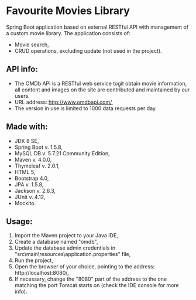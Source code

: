 # Favourite Movies Library
Spring Boot application based on external RESTful API with management of a custom
movie library. The application consists of:
- Movie search,
- CRUD operations, excluding update (not used in the project).

## API info:
- The OMDb API is a RESTful web service togit  obtain movie
information, all content and images on the site are 
contributed and maintained by our users. 
- URL address: http://www.omdbapi.com/,
- The version in use is limited to 1000 data requests per day.


## Made with:
- JDK 8 SE,
- Spring Boot v. 1.5.8,
- MySQL DB v. 5.7.21 Community Edition,
- Maven v. 4.0.0,
- Thymeleaf v. 2.0.1,
- HTML 5,
- Bootstrap 4.0,
- JPA v. 1.5.8,
- Jackson v. 2.6.3,
- JUnit v. 4.12,
- Mockito.


## Usage:
1. Import the Maven project to your Java IDE,
2. Create a database named "omdb",
3. Update the database admin credentials in "src\main\resources\application.properties" file,
4. Run the project,
5. Open the browser of your choice, pointing to the address:
http://localhost:8080/,
6. If necessary, change the "8080" part
of the address to the one matching the port Tomcat starts on
(check the IDE console for more info).